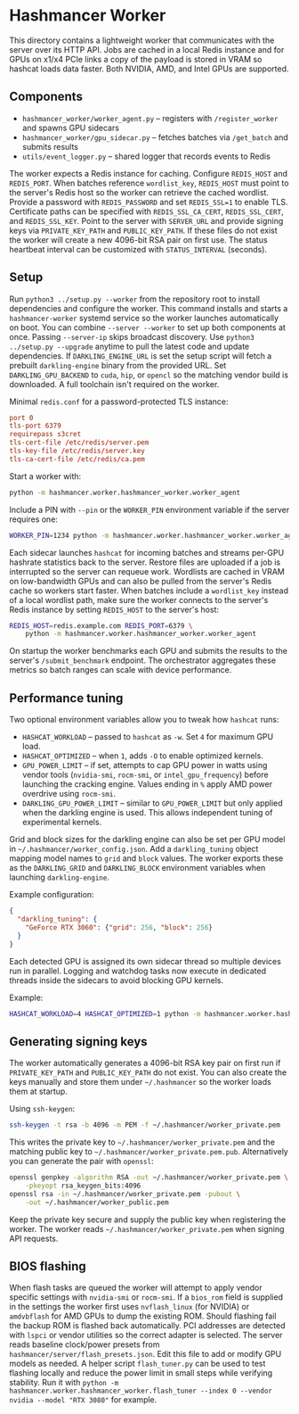 # Hashmancer Worker

This directory contains a lightweight worker that communicates with the server
over its HTTP API. Jobs are cached in a local Redis instance and for GPUs on
x1/x4 PCIe links a copy of the payload is stored in VRAM so hashcat loads data
faster.
Both NVIDIA, AMD, and Intel GPUs are supported.

## Components

- `hashmancer_worker/worker_agent.py` – registers with `/register_worker` and spawns GPU sidecars
- `hashmancer_worker/gpu_sidecar.py` – fetches batches via `/get_batch` and submits results
- `utils/event_logger.py` – shared logger that records events to Redis

The worker expects a Redis instance for caching. Configure `REDIS_HOST` and
`REDIS_PORT`. When batches reference `wordlist_key`, `REDIS_HOST` must point to
the server's Redis host so the worker can retrieve the cached wordlist.
Provide a password with `REDIS_PASSWORD` and set `REDIS_SSL=1` to enable TLS.
Certificate paths can be specified with `REDIS_SSL_CA_CERT`, `REDIS_SSL_CERT`,
and `REDIS_SSL_KEY`. Point to the server with `SERVER_URL` and provide signing
keys via `PRIVATE_KEY_PATH` and `PUBLIC_KEY_PATH`. If these files do not exist
the worker will create a new 4096-bit RSA pair on first use. The status
heartbeat interval can be customized with `STATUS_INTERVAL` (seconds).

## Setup

Run `python3 ../setup.py --worker` from the repository root to install
dependencies and configure the worker. This command installs and starts a
`hashmancer-worker` systemd service so the worker launches automatically on
boot. You can combine `--server --worker` to set up both components at once.
Passing `--server-ip` skips broadcast discovery.
Use `python3 ../setup.py --upgrade` anytime to pull the latest code and
update dependencies. If `DARKLING_ENGINE_URL` is set the setup script will
fetch a prebuilt `darkling-engine` binary from the provided URL. Set
`DARKLING_GPU_BACKEND` to `cuda`, `hip`, or `opencl` so the matching vendor
build is downloaded. A full toolchain isn't required on the worker.

Minimal `redis.conf` for a password-protected TLS instance:

```conf
port 0
tls-port 6379
requirepass s3cret
tls-cert-file /etc/redis/server.pem
tls-key-file /etc/redis/server.key
tls-ca-cert-file /etc/redis/ca.pem
```

Start a worker with:

```bash
python -m hashmancer.worker.hashmancer_worker.worker_agent
```

Include a PIN with `--pin` or the `WORKER_PIN` environment variable if the
server requires one:

```bash
WORKER_PIN=1234 python -m hashmancer.worker.hashmancer_worker.worker_agent --pin 1234
```

Each sidecar launches `hashcat` for incoming batches and streams per-GPU
hashrate statistics back to the server.  Restore files are uploaded if a job is
interrupted so the server can requeue work.  Wordlists are cached in VRAM on
low-bandwidth GPUs and can also be pulled from the server's Redis cache so
workers start faster. When batches include a `wordlist_key` instead of a local
wordlist path, make sure the worker connects to the server's Redis instance by
setting `REDIS_HOST` to the server's host:

```bash
REDIS_HOST=redis.example.com REDIS_PORT=6379 \
    python -m hashmancer.worker.hashmancer_worker.worker_agent
```

On startup the worker benchmarks each GPU and submits the results to the
server's `/submit_benchmark` endpoint. The orchestrator aggregates these
metrics so batch ranges can scale with device performance.

## Performance tuning

Two optional environment variables allow you to tweak how `hashcat` runs:

- `HASHCAT_WORKLOAD` – passed to `hashcat` as `-w`. Set `4` for maximum GPU load.
- `HASHCAT_OPTIMIZED` – when `1`, adds `-O` to enable optimized kernels.
- `GPU_POWER_LIMIT` – if set, attempts to cap GPU power in watts using
  vendor tools (`nvidia-smi`, `rocm-smi`, or `intel_gpu_frequency`) before
  launching the cracking engine. Values ending in `%` apply AMD power
  overdrive using `rocm-smi`.
- `DARKLING_GPU_POWER_LIMIT` – similar to `GPU_POWER_LIMIT` but only applied
  when the darkling engine is used. This allows independent tuning of
  experimental kernels.

Grid and block sizes for the darkling engine can also be set per GPU model in
`~/.hashmancer/worker_config.json`.  Add a `darkling_tuning` object mapping
model names to `grid` and `block` values.  The worker exports these as the
`DARKLING_GRID` and `DARKLING_BLOCK` environment variables when launching
`darkling-engine`.

Example configuration:

```json
{
  "darkling_tuning": {
    "GeForce RTX 3060": {"grid": 256, "block": 256}
  }
}
```

Each detected GPU is assigned its own sidecar thread so multiple devices run in
parallel.  Logging and watchdog tasks now execute in dedicated threads inside
the sidecars to avoid blocking GPU kernels.

Example:

```bash
HASHCAT_WORKLOAD=4 HASHCAT_OPTIMIZED=1 python -m hashmancer.worker.hashmancer_worker.worker_agent
```


## Generating signing keys

The worker automatically generates a 4096-bit RSA key pair on first run if
`PRIVATE_KEY_PATH` and `PUBLIC_KEY_PATH` do not exist.  You can also create the
keys manually and store them under `~/.hashmancer` so the worker loads them
at startup.

Using `ssh-keygen`:

```bash
ssh-keygen -t rsa -b 4096 -m PEM -f ~/.hashmancer/worker_private.pem
```

This writes the private key to `~/.hashmancer/worker_private.pem` and the
matching public key to `~/.hashmancer/worker_private.pem.pub`.  Alternatively
you can generate the pair with `openssl`:

```bash
openssl genpkey -algorithm RSA -out ~/.hashmancer/worker_private.pem \
    -pkeyopt rsa_keygen_bits:4096
openssl rsa -in ~/.hashmancer/worker_private.pem -pubout \
    -out ~/.hashmancer/worker_public.pem
```

Keep the private key secure and supply the public key when registering the
worker.  The worker reads `~/.hashmancer/worker_private.pem` when signing API
requests.

## BIOS flashing

When flash tasks are queued the worker will attempt to apply vendor specific
settings with `nvidia-smi` or `rocm-smi`.  If a `bios_rom` field is supplied in
the settings the worker first uses `nvflash_linux` (for NVIDIA) or `amdvbflash`
for AMD GPUs to dump the existing ROM.  Should flashing fail the backup ROM is
flashed back automatically.  PCI addresses are detected with `lspci` or vendor
utilities so the correct adapter is selected.
The server reads baseline clock/power presets from
`hashmancer/server/flash_presets.json`. Edit this file to add or modify GPU models as
needed. A helper script `flash_tuner.py` can be used to test flashing locally
and reduce the power limit in small steps while verifying stability. Run it with
`python -m hashmancer.worker.hashmancer_worker.flash_tuner --index 0 --vendor nvidia --model "RTX
3080"` for example.

